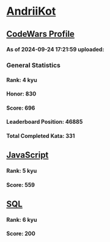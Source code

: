 # [AndriiKot](https://www.codewars.com/users/AndriiKot)
## [CodeWars Profile](https://www.codewars.com/users/AndriiKot)
#### As of 2024-09-24 17:21:59 uploaded:
### General Statistics
#### Rank: 4 kyu
#### Honor: 830
#### Score: 696
#### Leaderboard Position: 46885
#### Total Completed Kata: 331

## [JavaScript](https://github.com/AndriiKot/JavaScript__CodeWars)
#### Rank: 5 kyu
#### Score: 559

## [SQL](https://github.com/AndriiKot/SQL__CodeWars)
#### Rank: 6 kyu
#### Score: 200
